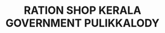 ---
title: "RATION SHOP KERALA GOVERNMENT PULIKKALODY"
url: /vadapuram-po-mampad-malappuram/ration-shop-kerala-government-pulikkalody/
shop: Schreibwaren
---